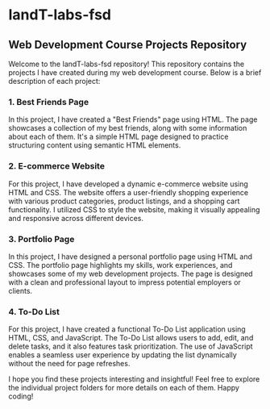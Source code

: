# IandT-labs-fsd

## Web Development Course Projects Repository

Welcome to the IandT-labs-fsd repository! This repository contains the projects I have created during my web development course. Below is a brief description of each project:

### 1. Best Friends Page

In this project, I have created a "Best Friends" page using HTML. The page showcases a collection of my best friends, along with some information about each of them. It's a simple HTML page designed to practice structuring content using semantic HTML elements.

### 2. E-commerce Website

For this project, I have developed a dynamic e-commerce website using HTML and CSS. The website offers a user-friendly shopping experience with various product categories, product listings, and a shopping cart functionality. I utilized CSS to style the website, making it visually appealing and responsive across different devices.

### 3. Portfolio Page

In this project, I have designed a personal portfolio page using HTML and CSS. The portfolio page highlights my skills, work experiences, and showcases some of my web development projects. The page is designed with a clean and professional layout to impress potential employers or clients.

### 4. To-Do List

For this project, I have created a functional To-Do List application using HTML, CSS, and JavaScript. The To-Do List allows users to add, edit, and delete tasks, and it also features task prioritization. The use of JavaScript enables a seamless user experience by updating the list dynamically without the need for page refreshes.

I hope you find these projects interesting and insightful! Feel free to explore the individual project folders for more details on each of them. Happy coding!

